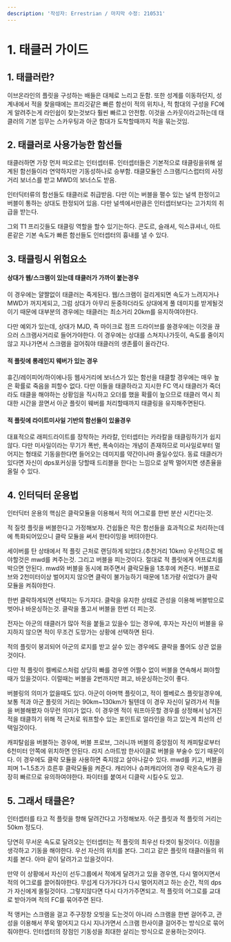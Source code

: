 ```yaml
---
description: '작성자: Errestrian / 마지막 수정: 210531'
---
```


# 1. 태클러 가이드

## 1. 태클러란?

이브온라인의 플릿을 구성하는 배들은 대체로 느리고 둔함. 또한 성계를 이동하던지, 성계내에서 적을 찾을때에는 프리깃같은 빠른 함선이 적의 위치나, 적 함대의 구성을 FC에게 알려주는게 라인쉽이 찾는것보다 훨씬 빠르고 안전함. 이것을 스카웃이라고하는데 태클러의 기본 임무는 스카우팅과 아군 함대가 도착할때까지 적을 묶는것임.

## 2. 태클러로 사용가능한 함선들

태클러하면 가장 먼저 떠오르는 인터셉터류. 인터셉터들은 기본적으로 태클링을위해 설계된 함선들이라 연약하지만 기동성하나로 승부함. 태클모듈인 스크램/디스럽터의 사정거리 보너스를 받고 MWD의 보너스도 받음.

인터딕터류의 함선들도 태클러로 취급받음. 다만 이는 버블을 펼수 있는 널섹 한정이고 버블이 통하는 상대도 한정되어 있음. 다만 널섹에서만큼은 인터셉터보다는 고가치의 취급을 받는다.

그외 T1 프리깃들도 태클링 역할을 할수 있기는하다. 콘도르, 슬래셔, 익스큐셔너, 아트론같은 기본 속도가 빠른 함선들도 인터셉터의 흉내를 낼 수 있다.

## **3. 태클링시 위험요소**

#### **상대가 웹/스크램이 있는데 태클러가 가까이 붙는경우**

이 경우에는 얄짤없이 태클러는 죽게된다. 웹/스크램이 걸리게되면 속도가 느려지거나 MWD가 꺼지게되고, 그럼 상대가 아무리 둔중하더라도 상대에게 풀 데미지를 받게될것이기 때문에 대부분의 경우에는 태클러는 최소거리 20km를 유지하여야한다.

다만 예외가 있는데, 상대가 MJD, 즉 마이크로 점프 드라이브를 쓸경우에는 이것을 끊으러 스크램사거리로 들어가야한다. 이 경우에는 상대를 스쳐지나가듯이, 속도를 줄이지않고 지나가면서 스크램을 걸어줘야 태클러의 생존률이 올라간다.

#### **적 플릿에 롱레인지 웨버가 있는 경우**

휴긴/레이피어/하이에나등 웹사거리에 보너스가 있는 함선을 태클할 경우에는 매우 높은 확률로 죽음을 피할수 없다. 다만 이들을 태클하라고 지시한 FC 역시 태클러가 죽더라도 태클을 해야하는 상황임을 직시하고 오더를 했을 확률이 높으므로 태클러 역시 최대한 시간을 끌면서 아군 플릿이 웨버를 처리할때까지 태클링을 유지해주면된다.

#### **적 플릿에 라이트미사일 기반의 함선들이 있을경우**

대표적으로 래피드라이트를 장착하는 카라칼, 인터셉터는 카라칼을 태클링하기가 쉽지않다. 다만 미사일이라는 무기가 폭반, 폭속이라는 개념이 존재하므로 미사일로부터 멀어지는 형태로 기동을한다면 들어오는 데미지를 약간이나마 줄일수있다. 동료 태클러가 있다면 자신이 dps포커싱을 당할때 드리블을 한다는 느낌으로 살짝 멀어지면 생존율을 올릴 수 있다.

## **4. 인터딕터 운용법**

인터딕터 운용의 핵심은 클락모듈을 이용해서 적의 어그로를 한번 분산 시킨다는것. 

적 질럿 플릿을 버블한다고 가정해보자. 건쉽들은 작은 함선들을 효과적으로 처리하는데에 특화되어있으니 클락 모듈을 써서 한타이밍을 버텨야한다. 

세이버를 탄 상태에서 적 플릿 근처로 랜딩하게 되었다.\(추천거리 10km\) 우선적으로 해야할것은 mwd를 켜주는것. 그리고 버블을 피는것이다. 절대로 적 플릿에게 어프로치를 박으면 안된다. mwd와 버블을 동시에 펴주면서 클락모듈을 1초후에 켜준다. 버블프로브와 2천미터이상 벌어지지 않으면 클락이 불가능하기 때문에 1초가량 쉬었다가 클락 모듈을 켜줘야한다. 

한번 클락하게되면 선택지는 두가지다. 클락을 유지한 상태로 관성을 이용해 버블밖으로 벗어나 바운싱하는것. 클락을 풀고서 버블을 한번 더 피는것. 

전자는 아군의 태클러가 많아 적을 붙들고 있을수 있는 경우에, 후자는 자신이 버블을 유지하지 않으면 적이 무조건 도망가는 상황에 선택하면 된다. 

적의 플릿이 붕괴되어 아군의 로지를 받고 살수 있는 경우에도 클락을 풀어도 상관 없을 것이다.

다만 적 플릿이 켈베로스처럼 상당히 빠를 경우엔 어쩔수 없이 버블을 연속해서 펴야할때가 있을것이다. 이럴때는 버블을 2번까지만 펴고, 바운싱하는것이 좋다.

버블링의 의미가 없을때도 있다. 아군이 아머핵 플릿이고, 적이 켈베로스 플릿일경우에, 보통 적과 아군 플릿의 거리는 90km~130km가 될텐데 이 경우 자신이 달려가서 적들을 버블해봤자 아무런 의미가 없다. 이 경우엔 적이 워프아웃할 경우를 상정해서 남겨진 적을 태클하기 위해 적 근처로 워프할수 있는 포인트로 얼라인을 하고 있는게 최선의 선택일것이다.

캐피탈쉽을 버블하는 경우에, 버블 프로브, 그러니까 버블의 중앙점이 적 캐피탈로부터 6천미터 안쪽에 위치하면 안된다. 라지 스마트밤 한사이클로 버블을 부술수 있기 때문이다. 이 경우에도 클락 모듈을 사용하면 죽지않고 살아나갈수 있다. mwd를 키고, 버블을 피며 1~1.5초가 흐른후 클락모듈을 켜준다. 캐리어나 슈퍼캐리어의 경우 락온속도가 굉장히 빠르므로 유의하여야한다. 파이터를 붙여서 디클락 시킬수도 있고.

##  **5. 그래서 태클은?**

인터셉터를 타고 적 플릿을 향해 달려간다고 가정해보자. 아군 플릿과 적 플릿의 거리는 50km 정도다. 

당연히 무서운 속도로 달려오는 인터셉터는 적 플릿의 최우선 타겟이 될것이다. 이점을 생각하고 기동을 해야한다. 우선 자신의 위치를 본다. 그리고 같은 플릿의 태클러들의 위치를 본다. 아마 같이 달려가고 있을것이다.

만약 이 상황에서 자신이 선두그룹에서 적에게 달려가고 있을 경우엔, 다시 멀어지면서 적의 어그로를 끌어줘야한다. 무섭게 다가가다가 다시 멀어지려고 하는 순간, 적의 dps가 자신에게 쏠릴것이다. 그렇지않다면 다시 다가가주면되고. 적 플릿의 어그로를 교대로 받아가며 적의 FC를 묶어주면 된다. 

적 앵커는 스크램을 걸고 주구장창 오빗을 도는것이 아니라 스크램을 한번 걸어주고, 관성을 이용해서 쭈욱 멀어지고 다시 지나가면서 스크램 한사이클 걸어주는 방식으로 묶어줘야한다. 인터셉터의 장점인 기동성을 최대한 살리는 방식으로 운용하는것이다. 

